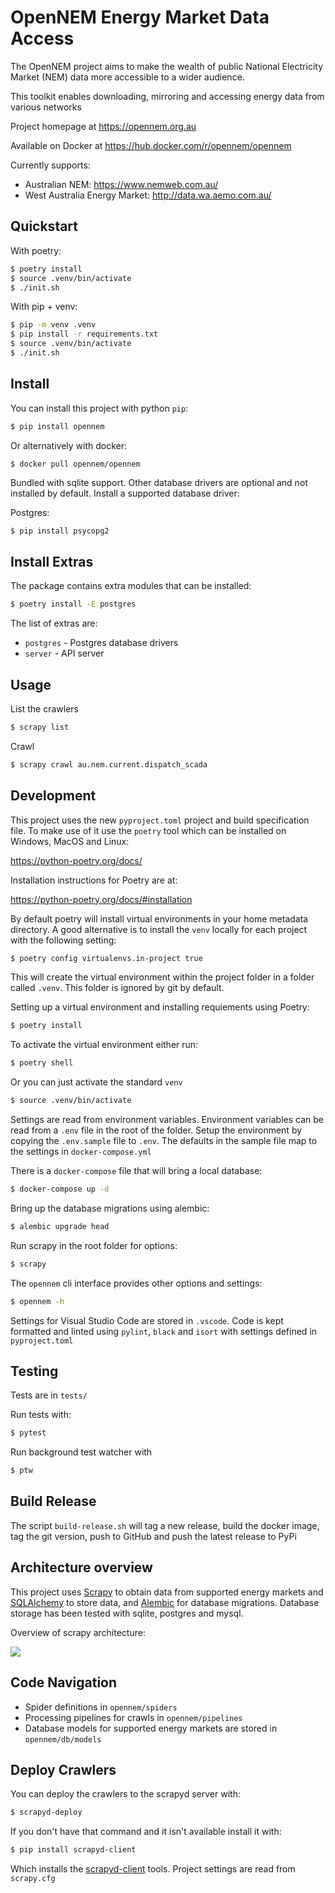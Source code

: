 # OpenNEM Energy Market Data Access

The OpenNEM project aims to make the wealth of public National Electricity Market (NEM) data more accessible to a wider audience.

This toolkit enables downloading, mirroring and accessing energy data from various networks

Project homepage at https://opennem.org.au

Available on Docker at https://hub.docker.com/r/opennem/opennem

Currently supports:

- Australian NEM: https://www.nemweb.com.au/
- West Australia Energy Market: http://data.wa.aemo.com.au/

## Quickstart

With poetry:

```sh
$ poetry install
$ source .venv/bin/activate
$ ./init.sh
```

With pip + venv:

```sh
$ pip -m venv .venv
$ pip install -r requirements.txt
$ source .venv/bin/activate
$ ./init.sh
```

## Install

You can install this project with python `pip`:

```sh
$ pip install opennem
```

Or alternatively with docker:

```
$ docker pull opennem/opennem
```

Bundled with sqlite support. Other database drivers are optional and not installed by default. Install a supported database driver:

Postgres:

```sh
$ pip install psycopg2
```

## Install Extras

The package contains extra modules that can be installed:

```sh
$ poetry install -E postgres
```

The list of extras are:

 * `postgres` - Postgres database drivers
 * `server` - API server

## Usage

List the crawlers

```sh
$ scrapy list
```

Crawl

```sh
$ scrapy crawl au.nem.current.dispatch_scada
```

## Development

This project uses the new `pyproject.toml` project and build specification file. To make use of it use the `poetry` tool which can be installed on Windows, MacOS and Linux:

https://python-poetry.org/docs/

Installation instructions for Poetry are at:

https://python-poetry.org/docs/#installation

By default poetry will install virtual environments in your home metadata directory. A good alternative is to install the `venv` locally for each project with the following setting:

```sh
$ poetry config virtualenvs.in-project true
```

This will create the virtual environment within the project folder in a folder called `.venv`. This folder is ignored by git by default.

Setting up a virtual environment and installing requiements using Poetry:

```sh
$ poetry install
```

To activate the virtual environment either run:

```sh
$ poetry shell
```

Or you can just activate the standard `venv`

```sh
$ source .venv/bin/activate
```

Settings are read from environment variables. Environment variables can be read from a `.env` file in the root of the folder. Setup the environment by copying the `.env.sample` file to `.env`. The defaults in the sample file map to the settings in `docker-compose.yml`

There is a `docker-compose` file that will bring a local database:

```sh
$ docker-compose up -d
```

Bring up the database migrations using alembic:

```sh
$ alembic upgrade head
```

Run scrapy in the root folder for options:

```sh
$ scrapy
```

The `opennem` cli interface provides other options and settings:

```sh
$ opennem -h
```

Settings for Visual Studio Code are stored in `.vscode`. Code is kept formatted and linted using `pylint`, `black` and `isort` with settings defined in `pyproject.toml`

## Testing

Tests are in `tests/`

Run tests with:

```sh
$ pytest
```

Run background test watcher with

```sh
$ ptw
```

## Build Release

The script `build-release.sh` will tag a new release, build the docker image, tag the git version, push to GitHub and push the latest
release to PyPi


## Architecture overview

This project uses [Scrapy](https://scrapy.org/) to obtain data from supported energy markets and [SQLAlchemy](https://www.sqlalchemy.org/) to store data, and [Alembic](https://alembic.sqlalchemy.org/en/latest/) for database migrations. Database storage has been tested with sqlite, postgres and mysql.

Overview of scrapy architecture:

![](https://docs.scrapy.org/en/latest/_images/scrapy_architecture_02.png)

## Code Navigation

* Spider definitions in `opennem/spiders`
* Processing pipelines for crawls in `opennem/pipelines`
* Database models for supported energy markets are stored in `opennem/db/models`

## Deploy Crawlers

You can deploy the crawlers to the scrapyd server with:

```sh
$ scrapyd-deploy
```

If you don't have that command and it isn't available install it with:

```sh
$ pip install scrapyd-client
```

Which installs the [scrapyd-client](https://github.com/scrapy/scrapyd-client) tools. Project settings are read from `scrapy.cfg`
